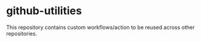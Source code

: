 # github-utilities
This repository contains custom workflows/action to be reused across other repositories.
